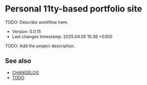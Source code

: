 <!--
@since 2024.05.04, 21:07
@changed 2024.05.04, 21:07
-->

# Personal 11ty-based portfolio site

TODO: Describe workflow here.

- Version: 0.0.15
- Last changes timestamp: 2025.04.05 15:36 +0300

TODO: Add the project description.

## See also

- [CHANGELOG](CHANGELOG.md)
- [TODO](TODO.md)

